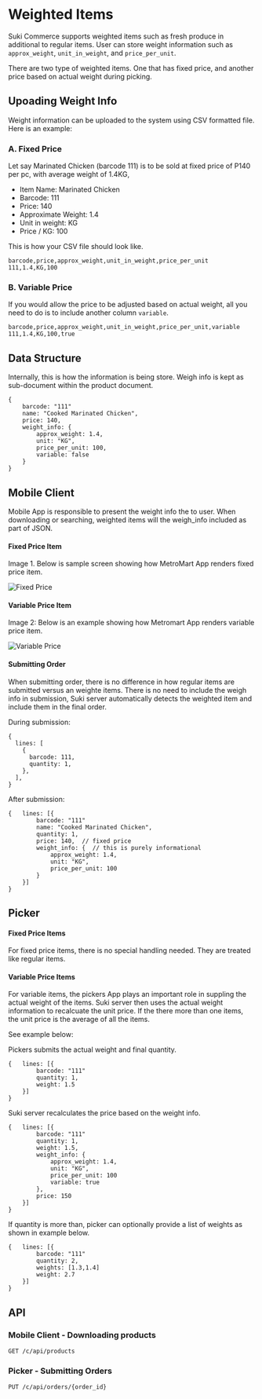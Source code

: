 # Weighted Items

Suki Commerce supports weighted items such as fresh produce in additional to regular items. User can store weight information such as `approx_weight`, `unit_in_weight`, and `price_per_unit`.

There are two type of weighted items. One that has fixed price, and another price based on actual weight during picking.

## Upoading Weight Info

Weight information can be uploaded to the system using CSV formatted file. Here is an example:

### A. Fixed Price

Let say Marinated Chicken (barcode 111) is to be sold at fixed price of P140 per pc, with average weight of 1.4KG,

- Item Name: Marinated Chicken
- Barcode: 111
- Price: 140
- Approximate Weight: 1.4
- Unit in weight: KG
- Price / KG: 100

This is how your CSV file should look like.

```
barcode,price,approx_weight,unit_in_weight,price_per_unit
111,1.4,KG,100
```

### B. Variable Price

If you would allow the price to be adjusted based on actual weight, all you need to do is to include another column `variable`.

```
barcode,price,approx_weight,unit_in_weight,price_per_unit,variable
111,1.4,KG,100,true
```

## Data Structure

Internally, this is how the information is being store. Weigh info is kept as sub-document within the product document.

```json5
{
    barcode: "111"
    name: "Cooked Marinated Chicken",
    price: 140,
    weight_info: {
        approx_weight: 1.4,
        unit: "KG",
        price_per_unit: 100,
        variable: false
    }
}
```

## Mobile Client

Mobile App is responsible to present the weight info the to user. When downloading or searching, weighted items will the weigh_info included as part of JSON.

#### Fixed Price Item

Image 1. Below is sample screen showing how MetroMart App renders fixed price item.

![Fixed Price](/images/weighted_fixed_price.jpg)

#### Variable Price Item

Image 2: Below is an example showing how Metromart App renders variable price item.

![Variable Price](/images/weighted_variable_price.jpg)

#### Submitting Order

When submitting order, there is no difference in how regular items are submitted versus an weighte items. There is no need to include the weigh info in submission, Suki server automatically detects the weighted item and include them in the final order.

During submission:

```json5
{
  lines: [
    {
      barcode: 111,
      quantity: 1,
    },
  ],
}
```

After submission:

```json5
{   lines: [{
        barcode: "111"
        name: "Cooked Marinated Chicken",
        quantity: 1,
        price: 140,  // fixed price
        weight_info: {  // this is purely informational
            approx_weight: 1.4,
            unit: "KG",
            price_per_unit: 100
        }
    }]
}
```

## Picker

#### Fixed Price Items

For fixed price items, there is no special handling needed. They are treated like regular items.

#### Variable Price Items

For variable items, the pickers App plays an important role in suppling the actual weight of the items. Suki server then uses the actual weight information to recalcuate the unit price. If the there more than one items, the unit price is the average of all the items.

See example below:

Pickers submits the actual weight and final quantity.

```json5
{   lines: [{
        barcode: "111"
        quantity: 1,
        weight: 1.5
    }]
}
```

Suki server recalculates the price based on the weight info.

```json5
{   lines: [{
        barcode: "111"
        quantity: 1,
        weight: 1.5,
        weight_info: {
            approx_weight: 1.4,
            unit: "KG",
            price_per_unit: 100
            variable: true
        },
        price: 150
    }]
}
```

If quantity is more than, picker can optionally provide a list of weights as shown in example below.

```json5
{   lines: [{
        barcode: "111"
        quantity: 2,
        weights: [1.3,1.4]
        weight: 2.7
    }]
}
```

## API

### Mobile Client - Downloading products

```
GET /c/api/products
```

### Picker - Submitting Orders

```
PUT /c/api/orders/{order_id}
```
